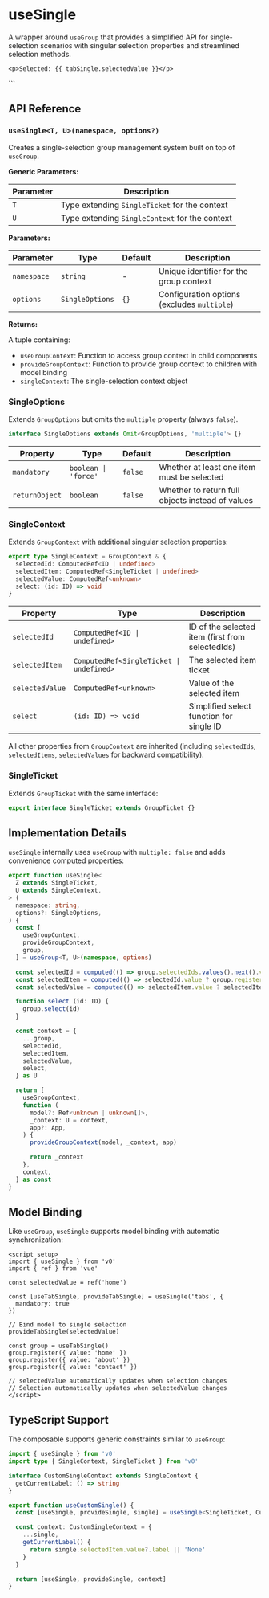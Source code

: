 # useSingle

A wrapper around `useGroup` that provides a simplified API for single-selection scenarios with singular selection properties and streamlined selection methods.
    </button>

    <p>Selected: {{ tabSingle.selectedValue }}</p>
  </div>
</template>
```

## API Reference

### `useSingle<T, U>(namespace, options?)`

Creates a single-selection group management system built on top of `useGroup`.

**Generic Parameters:**

| Parameter | Description |
|-----------|-------------|
| `T` | Type extending `SingleTicket` for the context |
| `U` | Type extending `SingleContext` for the context |

**Parameters:**

| Parameter | Type | Default | Description |
|-----------|------|---------|-------------|
| `namespace` | `string` | - | Unique identifier for the group context |
| `options` | `SingleOptions` | `{}` | Configuration options (excludes `multiple`) |

**Returns:**

A tuple containing:
- `useGroupContext`: Function to access group context in child components
- `provideGroupContext`: Function to provide group context to children with model binding
- `singleContext`: The single-selection context object

### SingleOptions

Extends `GroupOptions` but omits the `multiple` property (always `false`).

```typescript
interface SingleOptions extends Omit<GroupOptions, 'multiple'> {}
```

| Property | Type | Default | Description |
|----------|------|---------|-------------|
| `mandatory` | `boolean \| 'force'` | `false` | Whether at least one item must be selected |
| `returnObject` | `boolean` | `false` | Whether to return full objects instead of values |

### SingleContext

Extends `GroupContext` with additional singular selection properties:

```typescript
export type SingleContext = GroupContext & {
  selectedId: ComputedRef<ID | undefined>
  selectedItem: ComputedRef<SingleTicket | undefined>
  selectedValue: ComputedRef<unknown>
  select: (id: ID) => void
}
```

| Property | Type | Description |
|----------|------|-------------|
| `selectedId` | `ComputedRef<ID \| undefined>` | ID of the selected item (first from selectedIds) |
| `selectedItem` | `ComputedRef<SingleTicket \| undefined>` | The selected item ticket |
| `selectedValue` | `ComputedRef<unknown>` | Value of the selected item |
| `select` | `(id: ID) => void` | Simplified select function for single ID |

All other properties from `GroupContext` are inherited (including `selectedIds`, `selectedItems`, `selectedValues` for backward compatibility).

### SingleTicket

Extends `GroupTicket` with the same interface:

```typescript
export interface SingleTicket extends GroupTicket {}
```

## Implementation Details

`useSingle` internally uses `useGroup` with `multiple: false` and adds convenience computed properties:

```typescript
export function useSingle<
  Z extends SingleTicket,
  U extends SingleContext,
> (
  namespace: string,
  options?: SingleOptions,
) {
  const [
    useGroupContext,
    provideGroupContext,
    group,
  ] = useGroup<T, U>(namespace, options)

  const selectedId = computed(() => group.selectedIds.values().next().value)
  const selectedItem = computed(() => selectedId.value ? group.registeredItems.get(selectedId.value) : undefined)
  const selectedValue = computed(() => selectedItem.value ? selectedItem.value.value : undefined)

  function select (id: ID) {
    group.select(id)
  }

  const context = {
    ...group,
    selectedId,
    selectedItem,
    selectedValue,
    select,
  } as U

  return [
    useGroupContext,
    function (
      model?: Ref<unknown | unknown[]>,
      _context: U = context,
      app?: App,
    ) {
      provideGroupContext(model, _context, app)

      return _context
    },
    context,
  ] as const
}
```

## Model Binding

Like `useGroup`, `useSingle` supports model binding with automatic synchronization:

```vue
<script setup>
import { useSingle } from 'v0'
import { ref } from 'vue'

const selectedValue = ref('home')

const [useTabSingle, provideTabSingle] = useSingle('tabs', {
  mandatory: true
})

// Bind model to single selection
provideTabSingle(selectedValue)

const group = useTabSingle()
group.register({ value: 'home' })
group.register({ value: 'about' })
group.register({ value: 'contact' })

// selectedValue automatically updates when selection changes
// Selection automatically updates when selectedValue changes
</script>
```

## TypeScript Support

The composable supports generic constraints similar to `useGroup`:

```typescript
import { useSingle } from 'v0'
import type { SingleContext, SingleTicket } from 'v0'

interface CustomSingleContext extends SingleContext {
  getCurrentLabel: () => string
}

export function useCustomSingle() {
  const [useSingle, provideSingle, single] = useSingle<SingleTicket, CustomSingleContext>('custom-single')

  const context: CustomSingleContext = {
    ...single,
    getCurrentLabel() {
      return single.selectedItem.value?.label || 'None'
    }
  }

  return [useSingle, provideSingle, context]
}
```
